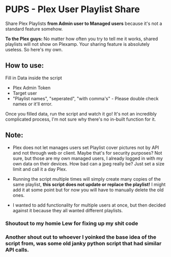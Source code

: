 # PUPS - Plex User Playlist Share
 Share Plex Playlists **from Admin user to Managed users** because it's not a standard feature somehow.
 
 **To the Plex guys:** No matter how often you try to tell me it works, shared playlists will not show on Plexamp.
 Your sharing feature is absolutely useless. So here's my own.
 
## How to use:
 
 Fill in Data inside the script
  - Plex Admin Token
  - Target user
  - "Playlist names", "seperated", "with comma's" - Please double check names or it'll error.
  
  
 Once you filled data, run the script and watch it go!
 It's not an incredibly complicated process, I'm not sure why there's no in-built function for it.
 
 
 
## Note:
 - Plex does not let manages users set Playlist cover pictures
   not by API and not through web or client.
   Maybe that's for security purposes? Not sure, but those are my own managed users, I already logged in 
   with my own data on their devices. How bad can a jpeg really be? Just set a size limit and call it a day Plex.
   
 - Running the script multiple times will simply create many copies of the same playlist, **this script does not 
   update or replace the playlist!** I might add it at some point but for now you will have to manually delete the old ones.
   
 - I wanted to add functionality for multiple users at once, but then decided against it because they all wanted different playlists. 
 
 
 
 
 
### Shoutout to my homie Lew for fixing up my shit code
### Another shout out to whoever I yoinked the base idea of the script from, was some old janky python script that had similar API calls.
